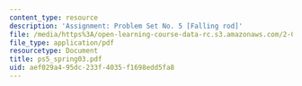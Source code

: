 ```yaml
---
content_type: resource
description: 'Assignment: Problem Set No. 5 [Falling rod]'
file: /media/https%3A/open-learning-course-data-rc.s3.amazonaws.com/2-004-modeling-dynamics-and-control-ii-spring-2003/aef029a495dc233f4035f1698edd5fa8_ps5_spring03.pdf
file_type: application/pdf
resourcetype: Document
title: ps5_spring03.pdf
uid: aef029a4-95dc-233f-4035-f1698edd5fa8
---
```

